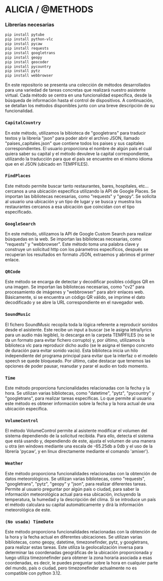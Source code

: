 
# ALICIA / @METHODS

### Librerías necesarias
```bash
pip install pytube
pip install python-vlc
pip install pycaw
pip install requests
pip install googletrans
pip install geopy
pip install geocoder
pip install pycountry
pip install pytz
pip install webbrowser
```

En este repositorio se presenta una colección de métodos desarrollados para una variedad de tareas concretas que realizará nuestro asistente virtual. Cada método se centra en una funcionalidad específica, desde la búsqueda de información hasta el control de dispositivos. A continuación, se detallan los métodos disponibles junto con una breve descripción de su funcionalidad.

### `CapitalCountry`

En este método, utilizamos la bibioteca de "googletrans" para traducir textos y la librería "json" para poder abrir el archivo JSON, llamado "paises_capitales.json" que contiene todos los paises y sus capitales correspondientes. 
El usuario proporciona el nombre de algún país el cuál quiera saber su capital y el método devuleve la capital correspondiente, utilizando la traducción para que el país se encuentre en el mismo idioma que en el JSON (ubicado en TEMPFILES).

### `FindPlaces`

Este método permite buscar tanto restaurantes, bares, hospitales, etc... cercanos a una ubicación específica utilizando la API de Google Places. Se importan las bibliotecas necesarias, como "requests" y "geopy".
Se solicita al usuario una ubicación y un tipo de lugar y se busca y muestra los restaurantes cercanos a esa ubicación que coincidan con el tipo especificado.

### `GoogleSearch`

En este método, utilizamos la API de Google Custom Search para realizar búsquedas en la web. Se importan las bibliotecas necesarias, como "requests" y "webbrowser". Este método toma una palabra clave y construye un solicitud http con los párametros específicos, después se recuperan los resultados en formato JSON, extraemos y abrimos el primer enlace.

### `QRCode`

Este método se encarga de detectar y decodificar posibles códigos QR en una imagen. Se importan las bibliotecas necesarias, como "cv2" para procesamiento de imágenes y "webbrowser" para abrir enlaces web. 
Básicamente, si se encuentra un código QR válido, se imprime el dato decodificado y se abre la URL correspondiente en el navegador web.

### `SoundMusic`

El fichero SoundMusic recopila toda la lógica referente a reproducir sonidos desde el asistente. Este recibe un input a buscar (se le asigna letra/lyrics para un audio más legible), lo descarga en la carpeta TEMPFILES (no se le da un formato para evitar fichero corrupto) y, por último, utilizamos la biblioteca vlc para reproducir dicho audio (se le asigna el tiempo concreto de duración para evitar sonido vacío). Esta biblioteca inicia un hilo independiente del programa principal para evitar que la interfaz o el modelo speech se quede bloqueado. Por último, cabe destacar que tenemos las opciones de poder pausar, reanudar y parar el audio en todo momento.

### `Time`

Este método proporciona funcionalidades relacionadas con la fecha y la hora. Se utilizan varias bibliotecas, como "datetime", "pytz", "pycountry" y "googletrans", para realizar tareas específicas.
Lo que permite al usuario este método es obtener información sobre la fecha y la hora actual de una ubicación específica.

### `VolumeControl`

El método VolumeControl permite al asistente modificar el volumen del sistema dependiendo de la solicitud recibida. Para ello, detecta el sistema que está usando y, dependiendo de este, ajusta el volumen de una manera u otra (en windows mediante una escala de -65.25db a 0db y el uso de la librería 'pycaw', y en linux directamente mediante el comando 'amixer').

### `Weather`

Este método proporciona funcionalidades relacionadas con la obtención de datos meteorológicos. Se utilizan varias bibliotecas, como "requests", "googletrans", "pytz", "geopy" y "json", para realizar diferentes tareas.
Permite al usuario preguntar por algún país o ciudad, para saber la información meteorológica actual para esa ubicación, incluyendo la temperatura, la humedad y la descripción del clima. Si se introduce un país el método calculara su capital automáticamente y dirá la información meteorológica de este.

### `(No usada) TimeDate`

Este método proporciona funcionalidades relacionadas con la obtención de la hora y la fecha actual en diferentes ubicaciones. Se utilizan varias bibliotecas, como geopy, datetime, timezonefinder, pytz, y googletrans, para realizar estas tareas.
Este utiliza la geolocalización inversa para determinar las coordenadas geográficas de la ubicación proporcionada y luego utiliza timezonefinder para obtener la zona horaria asociada a esas coordenadas, es decir, le puedes preguntar sobre la hora en cualquier parte del mundo, país o ciudad, pero timezonefinder actualmente no es compatible con python 3.12.

